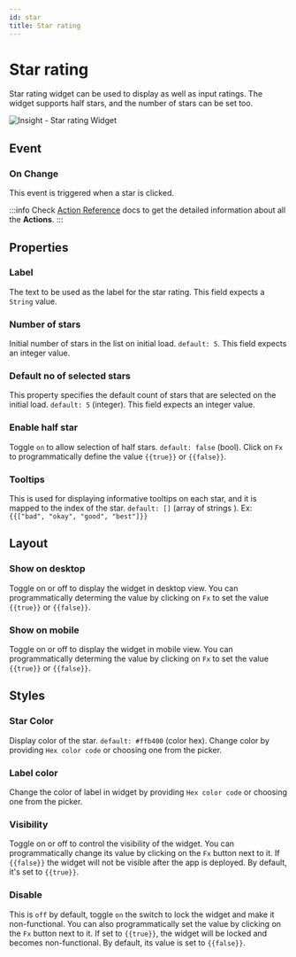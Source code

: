 ```yaml
---
id: star
title: Star rating
---
```

# Star rating

Star rating widget can be used to display as well as input ratings. The widget supports half stars, and the number of stars can be set too.

<div style={{textAlign: 'center'}}>

![Insight - Star rating Widget](/img/widgets/star/star-rating.png)

</div>

## Event

### On Change

This event is triggered when a star is clicked.

:::info
Check [Action Reference](/docs/actions/show-alert) docs to get the detailed information about all the **Actions**.
:::

## Properties

### Label

The text to be used as the label for the star rating. This field expects a `String` value.

### Number of stars

Initial number of stars in the list on initial load. `default: 5`. This field expects an integer value.

### Default no of selected stars

This property specifies the default count of stars that are selected on the initial load. `default: 5` (integer). This field expects an integer value.

### Enable half star

Toggle `on` to allow selection of half stars. `default: false` (bool). Click on `Fx` to programmatically define the value `{{true}}` or `{{false}}`.

### Tooltips

This is used for displaying informative tooltips on each star, and it is mapped to the index of the star. `default: []` (array of strings ). Ex: `{{["bad", "okay", "good", "best"]}}`

## Layout

### Show on desktop

Toggle on or off to display the widget in desktop view. You can programmatically determing the value by clicking on `Fx` to set the value `{{true}}` or `{{false}}`.
### Show on mobile

Toggle on or off to display the widget in mobile view. You can programmatically determing the value by clicking on `Fx` to set the value `{{true}}` or `{{false}}`.

## Styles

### Star Color

Display color of the star. `default: #ffb400` (color hex). Change color by providing `Hex color code` or choosing one from the picker.

### Label color

Change the color of label in widget by providing `Hex color code` or choosing one from the picker.

### Visibility

Toggle on or off to control the visibility of the widget. You can programmatically change its value by clicking on the `Fx` button next to it. If `{{false}}` the widget will not be visible after the app is deployed. By default, it's set to `{{true}}`.

### Disable

This is `off` by default, toggle `on` the switch to lock the widget and make it non-functional. You can also programmatically set the value by clicking on the `Fx` button next to it. If set to `{{true}}`, the widget will be locked and becomes non-functional. By default, its value is set to `{{false}}`.